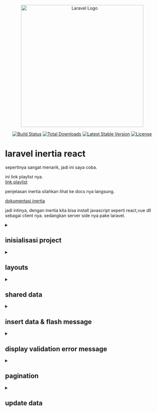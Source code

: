 <p align="center"><a href="https://laravel.com" target="_blank"><img src="https://raw.githubusercontent.com/laravel/art/master/logo-lockup/5%20SVG/2%20CMYK/1%20Full%20Color/laravel-logolockup-cmyk-red.svg" width="400" alt="Laravel Logo"></a></p>

<p align="center">
<a href="https://github.com/laravel/framework/actions"><img src="https://github.com/laravel/framework/workflows/tests/badge.svg" alt="Build Status"></a>
<a href="https://packagist.org/packages/laravel/framework"><img src="https://img.shields.io/packagist/dt/laravel/framework" alt="Total Downloads"></a>
<a href="https://packagist.org/packages/laravel/framework"><img src="https://img.shields.io/packagist/v/laravel/framework" alt="Latest Stable Version"></a>
<a href="https://packagist.org/packages/laravel/framework"><img src="https://img.shields.io/packagist/l/laravel/framework" alt="License"></a>
</p>

# laravel inertia react

sepertinya sangat menarik, jadi ini saya coba.<br>

ini link playlist nya.<br>
<a href="https://youtube.com/playlist?list=PLxzARwISlmzgO74VI9Yva7sxbUhJJ56yW&si=hkpyw_dB4bWBVIqt">link playlist</a><br>

penjelasan inertia silahkan lihat ke docs nya langsung.<br>

<a href="https://inertiajs.com/">dokumentasi inertia</a>

jadi intinya, dengan inertia kita bisa install javascript seperti react,vue dll sebagai client nya. sedangkan server side nya pake laravel.<br>

<details>
<summary><h2>inisialisasi project</h2></summary>

install laravel seperti biasa.<br>

```
laravel new laravel_inertia_react
```

selanjutnya install laravel breeze sebagai starter kit nya. <br>
<a href="https://laravel.com/docs/11.x/starter-kits#laravel-breeze-installation">breeze docs</a>

```
composer require laravel/breeze --dev
php artisan breeze:install
```

breeze stack nya pilih react.<br>
optional features pilih none.<br>
testing framework pilih 0(PHPUnit).<br>
<br>
selanjutnya setup .env nya atur database pake mysql dan buat database nya.<br>
lalu:<br>

```
php artisan migrate
```

jalankan project seperti biasa.<br>

```
php artisan serve
```

```
npm run dev
```

</details>

<details>
<summary><h2>layouts</h2></summary>

jadi disini coba buat layouts baru, dan layouts yang lama di hapus saja.<br>
lokasinya di resources/js/layouts/AdminLayout.jsx. <br>
<br>
selanjutnya buat controller yaitu TodoController. dan buat file views nya juga di resources/js/Pages/Todo.jsx. Route nya juga di buat, jangan lupa<br>

TodoController.php

```
public function index()
{
    // return ke halaman Todo.jsx, buat di route nya juga.
    return Inertia::render('Todo');
}
```

route nya<br>

```
Route::get('/todo', [TodoController::class, 'index'])->name('todo.index');
```

lalu ada penyesuaian juga di AdminLayout seperti react js pada umumnya, seperti component, props.<br>

ohiya, di AdminLayout untuk href nya seperti ini, pake Link yang di gunakan di react. <br>

```
<div className="flex gap-6 items-center justify-start">
  <Link
      href="dashboard"
      className={`${
          component == "Dashboard"
              ? "text-indigo-500"
              : ""
      }`}
  >
      Dashboard
  </Link>
  <Link
      href="todo"
      className={`${
          component == "Todo"
              ? "text-indigo-500"
              : ""
      }`}
  >
      Todo
  </Link>
</div>
```

</details>

<details>
<summary><h2>shared data</h2></summary>
jadi sebelumnya kan halaman login error karena kita sudah mengganti layout nya, sekarang perbaiki dulu.<br>
bikin file di layouts/GeneralLayout.jsx untuk mengganti GuesLayout bawaan dari breeze.<br>

```
import React from "react";
const GeneralLayout = ({ children }) => {
    return (
        <section className="min-h-screen flex flex-col justify-center items-center">
            {children}
        </section>
    );
};
export default GeneralLayout;

```

sehingga ada penyesuaian di Login.jsx dan Register.jsx, yang sebelumnya menggunakan GuestLayout sekarang diganti jadi menggunakan GeneralLayout.<br>
<br>
selanjutnya coba kita akan menampilkan nama user yang sedang login di pojok kanan atas, yang sebelumnya masih static. <br>
bagaimana caranya? <br>
jadi inertia memiliki file yang lokasi nya di app\Http\Middleware\HandleInertiaRequests.php. <br>
<br>
isinya seperti ini:<br>

```
public function share(Request $request): array
    {
        return [
            ...parent::share($request),
            'auth' => [
                'user' => $request->user(),
            ],
        ];
    }
```

disitu tertulis auth user. yang berarti user yang sedang login. <br>
kita bisa memanggilnya di AdminLayout.jsx.<br>

```
...
const { auth } = usePage().props;
...
return(
  ...
  <div>{auth.user.name}</div>
  ...
)
```

sehingga nanti akan muncul nama user yang sedang login.

</details>

<details>
<summary><h2>insert data & flash message</h2></summary>
oke kita akan coba insert data.<br>
bikin dulu model dan migration nya untuk tabel todo.<br>

```
php artisan make:model Todo -m
   INFO  Model [D:\Programming\Laravel\laravel-inertia-react\app\Models\Todo.php] created successfully.
   INFO  Migration [D:\Programming\Laravel\laravel-inertia-react\database\migrations/2025_01_02_085209_create_todos_table.php] created successfully.
```

lalu migrasi kan. <br>

```
$ php artisan migrate
   INFO  Running migrations.
  2025_01_02_085209_create_todos_table ...................................... 34.57ms DONE
```

ini untuk route nya. <br>
kita masukkan route todo nya ke dalam middleware, agar hanya orang yang sudah login yang bisa CRUD. <br>

```
Route::middleware('auth')->group(function () {
  ...
  Route::get('/todo', [TodoController::class, 'index'])->name('todo.index');
  Route::post('todo', [TodoController::class, 'store'])->name('todo.store');
});
```

lalu pergi ke Todo.jsx. <br>
kita bikin function untuk input form dan untuk store. <br>

```
const { data, setData, post } = useForm({
    name: "",
});

const storeTodo = (e) => {
    e.preventDefault();
    router.post("/todo", data, {
        onSuccess: () => {
            reset();
        },
    });
};
```

ini untuk form nya. <br>

```
<form onSubmit={storeTodo}>
    <div className="flex gap-4 items-center mb-6">
        <input
            type="text"
            placeholder="Enter todo here"
            className="px-4 py-2 rounded-md grow"
            onChange={(e) => setData("name", e.target.value)}
            value={data.name}/>
        <button
            type="submit"
            className="py-2 px-4 rounded-md bg-indigo-500 text-white">
            Save
        </button>
    </div>
</form>
```

di controller nya juga di buat untuk store nya. <br>

```
public function store(Request $request)
{
    $data = $request->validate([
        'name' => 'required',
        'is_completed' => 'boolean'
    ]);
    Todo::create($data);
    return back()->with('message', 'Todo berhasil ditambahkan');
}
```

coba kita bikin flashmessage nya. <br>
pergi ke HandleInertiaRequests.php. <br>
tambahkan untuk flash di bawah auth. <br>

```
public function share(Request $request): array
    {
        return [
            ...parent::share($request),
            'auth' => [
                'user' => $request->user(),
            ],
            'flash' => [
                'message' => fn() => $request->session()->get('message'),
            ]
        ];
    }
```

di Todo.jsx panggil flashmessage nya. <br>
usePage() itu dari inertia nya. <br>

```
const { flash } = usePage().props;
...
...
return(
    ...
    {flash.message && (
        <div className="py-2 px-4 rounded-md bg-green-300 text-center mb-6">
            {flash.message}
        </div>
    )}
    ...
)
```

</details>

<details>
<summary><h2>display validation error message</h2></summary>

kita coba menampilkan validasi saat input kosong atau kurang dari 3 karakter. <br>
bikin di controller nya dulu. <br>

```
public function store(Request $request)
    {
        $data = $request->validate(
            [
                'name' => 'required | min:3',
                'is_completed' => 'boolean'
            ],
            [
                'name.required' => 'Nama todo harus diisi',
                'name.min' => 'Nama todo minimal 3 karakter bro'
            ]
        );
        Todo::create($data);
        return back()->with('message', 'Todo berhasil ditambahkan');
    }
```

ini di Todo.jsx. <br>

```
...
const { flash, errors } = usePage().props;
...
return(
    ...
    {errors.name && (
        <p className="text-red-700 text-sm mt-2">
            {errors.name}
        </p>
    )}
    ...
)
```

selanjutnya kita coba install react icon, lihat saja di dokumentasi nya. <br>
<a href="https://react-icons.github.io/react-icons/">link dokumentasi react icons</a> <br>
<br>
lalu tambahkan juga pagination pake tailwindcss flowbite. ini dokumentasinya. <br>
<a href="https://flowbite.com/docs/components/pagination/">link dokumentasi pagination</a> <br>

bikin komponen baru di Components/Pagination.jsx. <br>
lalu panggil di Todo.jsx. <br>

</details>

<details>
<summary><h2>pagination</h2></summary>

di controller kita buat seperti ini, untuk menampilkan pagination. <br>

```
public function index()
    {
        // return ke halaman Todo.jsx, buat di route nya juga.
        return Inertia::render('Todo', [
            'todos' => Todo::latest()->paginate(2)
        ]);
    }
```

di Todo.jsx kita panggil pagination nya dan mengirimkan props todos. <br>

```
<div className="mt-8 flex justify-end items-center">
    <Pagination todos={todos} />
</div>
```

ini di Pagination.jsx. <br>

```
...
const Pagination = ({ todos }) => {
    const links = todos.links;
    const currentPage = todos.current_page;
    const lastPage = todos.last_page;
    ...
    return(
        ...
        {links.map((link, i) => {
            return (
                <li key={i}>
                    <Link
                        href={link.url}
                        className={`flex items-center justify-center px-4 h-10 leading-tight  bg-slate-900 hover:bg-slate-600 hover:text-gray-900 ${
                            link.active
                                ? "bg-slate-500 text-gray-900 border-slate-500"
                                : "bg-slate-900 text-gray-500 border-slate-900"
                        }
                        ${i == 0 && "rounded-s-md"} ${
                            i == links.length - 1 && "rounded-e-md"
                        }
                        ${i == 0 && currentPage == 1 && "hidden"}
                        ${
                            currentPage == lastPage &&
                            i == links.length - 1 &&
                            "hidden"
                        }`}
                    >
                        <div
                            dangerouslySetInnerHTML={{
                                __html: link.label,
                            }}
                        />
                    </Link>
                </li>
            );
        })}
        ...
    )
```

</details>

<details>
<summary><h2>update data</h2></summary>

buat file baru Edit.jsx. <br>
lalu bikin route juga. <br>

```
Route::get('/todo/edit/{todo}', [TodoController::class, 'edit'])->name('todo.edit');
Route::patch('/todo/edit/{todo}', [TodoController::class, 'update'])->name('todo.update');
```

ini controller nya. <br>

```
public function edit(Todo $todo)
    {
        return Inertia::render('Edit', [
            'todo' => $todo,
        ]);
    }

public function update(Request $request, Todo $todo)
    {
        $data = $request->validate([
            'name' => 'required | min:3',
        ]);
        $todo->update($data);
        return redirect(route('todo.index'))->with('message', 'Todo berhasil diubah');
    }
```

di Todo.jsx pada tombol edit kita arahkan ke Edit.jsx. <br>

```
<Link href={`todo/edit/${todo.id}`}>
    <BsPencilSquare size={20} />
</Link>{" "}
```

</details>
